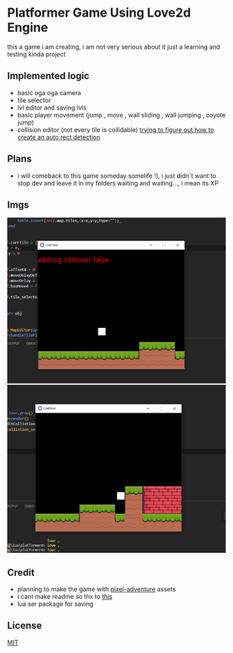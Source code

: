 # Platformer Game Using Love2d Engine

this a game i am creating, i am not very serious about it just a learning and testing kinda project

## Implemented logic
- basic oga oga camera 
- tile selector 
- lvl editor and saving lvls
- basic player movement (jump , move , wall sliding , wall jumping , coyote jump)
- collision editor (not every tile is collidable) [trying to figure out how to create an auto rect detection](https://gamedev.stackexchange.com/questions/129648/algorithm-for-healing-multiple-rectangles-into-a-smaller-number-of-rectangles) 




## Plans
- i will comeback to this game someday somelife !), i just didn`t want to stop dev and leave it in my folders waiting and waiting..., i mean its XP

## Imgs
![screen shot from the game](https://github.com/t-88/love2d-platformer-not-finished/blob/master/Screenshot_1.png)
![screen shot from the game](https://github.com/t-88/love2d-platformer-not-finished/blob/master/Screenshot_2.png)


## Credit
- planning to make the game with [pixel-adventure](https://pixelfrog-assets.itch.io/pixel-adventure-1) assets
- i cant make readme so thx to [this](https://www.makeareadme.com/#mind-reading)
- lua ser package for saving

## License
[MIT](https://choosealicense.com/licenses/mit/)
